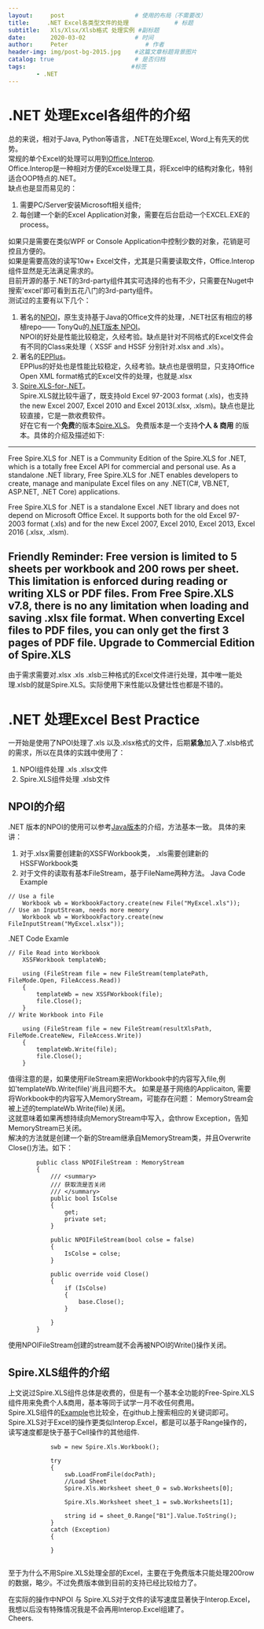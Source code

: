 ```yaml
---
layout:     post                    # 使用的布局（不需要改）
title:     .NET Excel各类型文件的处理             # 标题 
subtitle:   Xls/Xlsx/Xlsb格式 处理实例 #副标题
date:       2020-03-02              # 时间
author:     Peter                      # 作者
header-img: img/post-bg-2015.jpg    #这篇文章标题背景图片
catalog: true                       # 是否归档
tags:                              #标签
        - .NET
---
```


# .NET 处理Excel各组件的介绍

总的来说，相对于Java, Python等语言，.NET在处理Excel, Word上有先天的优势。  
常规的单个Excel的处理可以用到[Office.Interop](https://docs.microsoft.com/en-us/dotnet/api/microsoft.office.interop.excel.workbooks.open?view=excel-pia).  
Office.Interop是一种相对方便的Excel处理工具，将Excel中的结构对象化，特别适合OOP特点的.NET。  
缺点也是显而易见的：
1. 需要PC/Server安装Microsoft相关组件;
2. 每创建一个新的Excel Application对象，需要在后台启动一个EXCEL.EXE的process。  

如果只是需要在类似WPF or Console Application中控制少数的对象，花销是可控且方便的。  
如果是需要高效的读写10w+ Excel文件，尤其是只需要读取文件，Office.Interop组件显然是无法满足需求的。  
目前开源的基于.NET的3rd-party组件其实可选择的也有不少，只需要在Nuget中搜索'excel'即可看到五花八门的3rd-party组件。  
测试过的主要有以下几个：
1. 著名的[NPOI](http://poi.apache.org/index.html)，原生支持基于Java的Office文件的处理，.NET社区有相应的移植repo—— TonyQu的[.NET版本 NPOI](https://github.com/tonyqus/npoi)。  
  NPOI的好处是性能比较稳定，久经考验。缺点是针对不同格式的Excel文件会有不同的Class来处理（ XSSF and HSSF 分别针对.xlsx and .xls）。
2. 著名的[EPPlus](https://github.com/EPPlusSoftware/EPPlus)。  
    EPPlus的好处也是性能比较稳定，久经考验。缺点也是很明显，只支持Office Open XML format格式的Excel文件的处理，也就是.xlsx
3. [Spire.XLS-for-.NET](https://github.com/eiceblue/Spire.XLS-for-.NET)。  
Spire.XLS就比较牛逼了，既支持old Excel 97-2003 format (.xls)，也支持the new Excel 2007, Excel 2010 and Excel 2013(.xlsx, .xlsm)。缺点也是比较直接，它是一款收费软件。  
好在它有一个**免费**的版本[Spire.XLS](https://www.e-iceblue.com/Introduce/free-xls-component.html)。
免费版本是一个支持**个人 & 商用** 的版本。具体的介绍及描述如下:

---
Free Spire.XLS for .NET is a Community Edition of the Spire.XLS for .NET, which is a totally free Excel API for commercial and personal use. As a standalone .NET library, Free Spire.XLS for .NET enables developers to create, manage and manipulate Excel files on any .NET(C#, VB.NET, ASP.NET, .NET Core) applications.

Free Spire.XLS for .NET is a standalone Excel .NET library and does not depend on Microsoft Office Excel. It supports both for the old Excel 97-2003 format (.xls) and for the new Excel 2007, Excel 2010, Excel 2013, Excel 2016 (.xlsx, .xlsm).

Friendly Reminder:
Free version is limited to 5 sheets per workbook and 200 rows per sheet. This limitation is enforced during reading or writing XLS or PDF files. From Free Spire.XLS v7.8, there is no any limitation when loading and saving .xlsx file format. When converting Excel files to PDF files, you can only get the first 3 pages of PDF file. Upgrade to Commercial Edition of Spire.XLS
---

由于需求需要对.xlsx .xls .xlsb三种格式的Excel文件进行处理，其中唯一能处理.xlsb的就是Spire.XLS。实际使用下来性能以及健壮性也都是不错的。

# .NET 处理Excel Best Practice
一开始是使用了NPOI处理了.xls 以及.xlsx格式的文件，后期**紧急**加入了.xlsb格式的需求，所以在具体的实践中使用了：
1. NPOI组件处理 .xls .xlsx文件
2. Spire.XLS组件处理 .xlsb文件

## NPOI的介绍
.NET 版本的NPOI的使用可以参考[Java版本](http://poi.apache.org/components/spreadsheet/quick-guide.html#NewWorkbook)的介绍，方法基本一致。
具体的来讲：
1. 对于.xlsx需要创建新的XSSFWorkbook类， .xls需要创建新的HSSFWorkbook类
2. 对于文件的读取有基本FileStream，基于FileName两种方法。
Java Code Example
```
// Use a file
    Workbook wb = WorkbookFactory.create(new File("MyExcel.xls"));
// Use an InputStream, needs more memory
    Workbook wb = WorkbookFactory.create(new FileInputStream("MyExcel.xlsx"));
```

.NET Code Examle
```
// File Read into Workbook
    XSSFWorkbook templateWb;

    using (FileStream file = new FileStream(templatePath, FileMode.Open, FileAccess.Read))
    {
        templateWb = new XSSFWorkbook(file);
        file.Close();
    }
// Write Workbook into File

    using (FileStream file = new FileStream(resultXlsPath, FileMode.CreateNew, FileAccess.Write))
    {
        templateWb.Write(file);
        file.Close();
    }
```

值得注意的是，如果使用FileStream来把Workbook中的内容写入file,例如'templateWb.Write(file)'尚且问题不大。
如果是基于网络的Applicaiton, 需要将Workbook中的内容写入MemoryStream，可能存在问题：
MemoryStream会被上述的templateWb.Write(file)关闭。  
这就意味着如果再想持续向MemoryStream中写入，会throw Exception，告知MemoryStream已关闭。  
解决的方法就是创建一个新的Stream继承自MemoryStream类，并且Overwrite Close()方法。如下：
```
        public class NPOIFileStream : MemoryStream
        {
            /// <summary>
            /// 获取流是否关闭
            /// </summary>
            public bool IsColse
            {
                get;
                private set;
            }

            public NPOIFileStream(bool colse = false)
            {
                IsColse = colse;
            }

            public override void Close()
            {
                if (IsColse)
                {
                    base.Close();
                }

            }
        }
```
使用NPOIFileStream创建的stream就不会再被NPOI的Write()操作关闭。  

## Spire.XLS组件的介绍
上文说过Spire.XLS组件总体是收费的，但是有一个基本全功能的Free-Spire.XLS组件用来免费个人&商用，基本等同于试学一月不收任何费用。  
Spire.XLS组件的[Example](https://github.com/eiceblue/Spire.XLS-for-.NET)也比较全，在github上搜索相应的关键词即可。  
Spire.XLS对于Excel的操作更类似Interop.Excel，都是可以基于Range操作的，读写速度都是快于基于Cell操作的其他组件.
```
            swb = new Spire.Xls.Workbook();

            try
            {
                swb.LoadFromFile(docPath);
                //Load Sheet
                Spire.Xls.Worksheet sheet_0 = swb.Worksheets[0];

                Spire.Xls.Worksheet sheet_1 = swb.Worksheets[1];

                string id = sheet_0.Range["B1"].Value.ToString();
            }
            catch (Exception)
            {

            }


```
至于为什么不用Spire.XLS处理全部的Excel，主要在于免费版本只能处理200row的数据，略少。不过免费版本做到目前的支持已经比较给力了。

在实际的操作中NPOI 与 Spire.XLS对于文件的读写速度显著快于Interop.Excel，我想以后没有特殊情况我是不会再用Interop.Excel组建了。  
Cheers.
